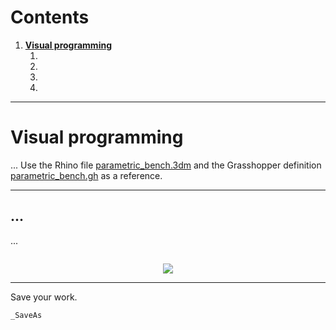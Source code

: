 # Contents
1. [**Visual programming**](#visual_programming)
    1. [](#)
    2. [](#)
    3. [](#)
    4. [](#)

---

# Visual programming
...
Use the Rhino file [parametric_bench.3dm](../models/parametric_bench.3dm)
and the Grasshopper definition [parametric_bench.gh](../models/parametric_bench.gh)
as a reference.

---

## ...
...
```
```

<p align="center"><img src="../images/parametric-modeling/.png"></p>

---

Save your work.
```
_SaveAs
```
